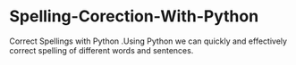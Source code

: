# Spelling-Corection-With-Python
Correct Spellings with Python .Using Python we can quickly and effectively correct spelling of different words and sentences.

